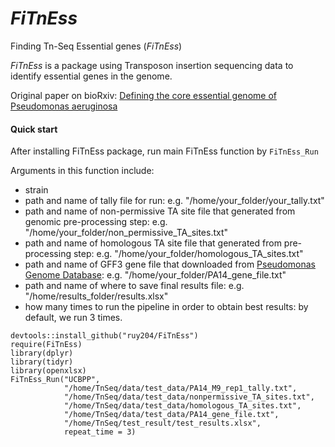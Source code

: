 # _FiTnEss_
Finding Tn-Seq Essential genes (_FiTnEss_)

_FiTnEss_ is a package using Transposon insertion sequencing data to identify essential genes in the genome. 

Original paper on bioRxiv: [Defining the core essential genome of Pseudomonas aeruginosa](https://www.biorxiv.org/content/early/2019/01/12/396689)


#### Quick start

After installing FiTnEss package, run main FiTnEss function by ```FiTnEss_Run```

Arguments in this function include: 
- strain 
- path and name of tally file for run: e.g. "/home/your_folder/your_tally.txt"
- path and name of non-permissive TA site file that generated from genomic pre-processing step: e.g. "/home/your_folder/non_permissive_TA_sites.txt"
- path and name of homologous TA site file that generated from pre-processing step: e.g. "/home/your_folder/homologous_TA_sites.txt"
- path and name of GFF3 gene file that downloaded from [Pseudomonas Genome Database](http://www.pseudomonas.com/strain/show?id=109): e.g. "/home/your_folder/PA14_gene_file.txt"
- path and name of where to save final results file: e.g. "/home/results_folder/results.xlsx"
- how many times to run the pipeline in order to obtain best results: by default, we run 3 times.

```
devtools::install_github("ruy204/FiTnEss")
require(FiTnEss)
library(dplyr)
library(tidyr)
library(openxlsx)
FiTnEss_Run("UCBPP",
            "/home/TnSeq/data/test_data/PA14_M9_rep1_tally.txt",
            "/home/TnSeq/data/test_data/nonpermissive_TA_sites.txt",
            "/home/TnSeq/data/test_data/homologous_TA_sites.txt",
            "/home/TnSeq/data/test_data/PA14_gene_file.txt",
            "/home/TnSeq/test_result/test_results.xlsx",
            repeat_time = 3)
```















